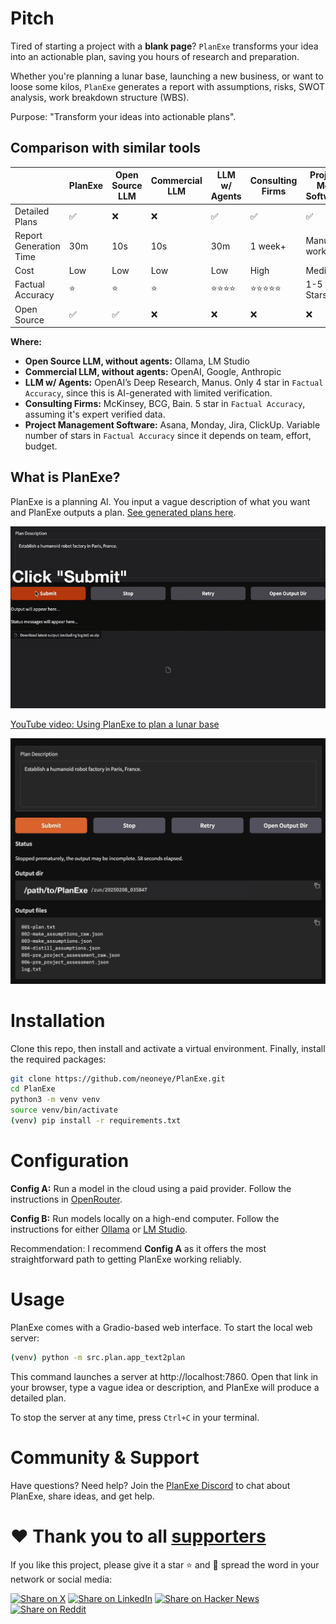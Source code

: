 # Pitch
      
Tired of starting a project with a **blank page**? `PlanExe` transforms your idea into an actionable plan, saving you hours of research and preparation.

Whether you're planning a lunar base, launching a new business, or want to loose some kilos, `PlanExe` generates a report with assumptions, risks, SWOT analysis, work breakdown structure (WBS).
    
Purpose: "Transform your ideas into actionable plans".

## Comparison with similar tools

|                          | PlanExe | Open Source LLM            | Commercial LLM           |  LLM w/ Agents | Consulting Firms | Project Mgt Software |
| ------------------------ | ------- | -------------------------- | ------------------------ | -------------- | ---------------- | -------------------- |
| Detailed Plans           | ✅      | ❌                          | ❌                       | ✅             | ✅                | ✅                   |
| Report Generation Time   | 30m     | 10s                        | 10s                      | 30m            | 1 week+          | Manual work          |
| Cost                     | Low     | Low                        | Low                      | Low            | High             | Medium               |
| Factual Accuracy         | ⭐      | ⭐                          | ⭐                       | ⭐⭐⭐⭐        | ⭐⭐⭐⭐⭐         | 1-5 Stars            |
| Open Source              | ✅      | ✅                          | ❌                       | ❌             | ❌                | ❌                   |

**Where:**
* **Open Source LLM, without agents:** Ollama, LM Studio
* **Commercial LLM, without agents:** OpenAI, Google, Anthropic
* **LLM w/ Agents:** OpenAI’s Deep Research, Manus. Only 4 star in `Factual Accuracy`, since this is AI-generated with limited verification.
* **Consulting Firms:** McKinsey, BCG, Bain. 5 star in `Factual Accuracy`, assuming it's expert verified data.
* **Project Management Software:** Asana, Monday, Jira, ClickUp. Variable number of stars in `Factual Accuracy` since it depends on team, effort, budget.


## What is PlanExe?

PlanExe is a planning AI. You input a vague description of what you want and PlanExe outputs a plan. [See generated plans here](https://neoneye.github.io/PlanExe-web/use-cases/).

![Video of PlanExe](/extra/planexe-humanoid-factory.gif?raw=true "Video of PlanExe")

[YouTube video: Using PlanExe to plan a lunar base](https://www.youtube.com/watch?v=7AM2F1C4CGI)

![Screenshot of PlanExe](/extra/planexe-humanoid-factory.jpg?raw=true "Screenshot of PlanExe")

# Installation

Clone this repo, then install and activate a virtual environment. Finally, install the required packages:

```bash
git clone https://github.com/neoneye/PlanExe.git
cd PlanExe
python3 -m venv venv
source venv/bin/activate
(venv) pip install -r requirements.txt
```

# Configuration

**Config A:** Run a model in the cloud using a paid provider. Follow the instructions in [OpenRouter](extra/openrouter.md).

**Config B:** Run models locally on a high-end computer. Follow the instructions for either [Ollama](extra/ollama.md) or [LM Studio](extra/lm_studio.md).

Recommendation: I recommend **Config A** as it offers the most straightforward path to getting PlanExe working reliably.

# Usage

PlanExe comes with a Gradio-based web interface. To start the local web server:

```bash
(venv) python -m src.plan.app_text2plan
```

This command launches a server at http://localhost:7860. Open that link in your browser, type a vague idea or description, and PlanExe will produce a detailed plan.

To stop the server at any time, press `Ctrl+C` in your terminal.

# Community & Support

Have questions? Need help? Join the [PlanExe Discord](https://neoneye.github.io/PlanExe-web/discord) to chat about PlanExe, share ideas, and get help.

# :heart: Thank you to all [supporters](https://github.com/neoneye/PlanExe/stargazers)

If you like this project, please give it a star ⭐ and 📢 spread the word in your network or social media:

[![Share on X](https://img.shields.io/twitter/url?style=social&url=https%3A%2F%2Fgithub.com%2Fneoneye%2FPlanExe)](https://x.com/intent/post?text=PlanExe:%20Stop%20starting%20from%20scratch!%20Turn%20vague%20ideas%20into%20actionable%20plans%20in%20minutes%20with%20this%20open-source%20AI%20planner.%20Check%20out%20PlanExe%20on%20GitHub:%20https%3A%2F%2Fgithub.com%2Fneoneye%2FPlanExe)
[![Share on LinkedIn](https://img.shields.io/badge/Share%20on-LinkedIn-blue)](https://www.linkedin.com/feed/?linkOrigin=LI_BADGE&shareActive=true&shareUrl=https://github.com/neoneye/PlanExe)
[![Share on Hacker News](https://img.shields.io/badge/-Share%20on%20Hacker%20News-orange)](https://news.ycombinator.com/submitlink?u=https://github.com/neoneye/PlanExe&t=Transforms%20your%20idea%20into%20a%20plan)
[![Share on Reddit](https://img.shields.io/badge/-Share%20on%20Reddit-blue)](https://www.reddit.com/submit?url=https%3A%2F%2Fgithub.com%2Fneoneye%2FPlanExe&title=Transforms+your+idea+into+a+plan&type=LINK)
